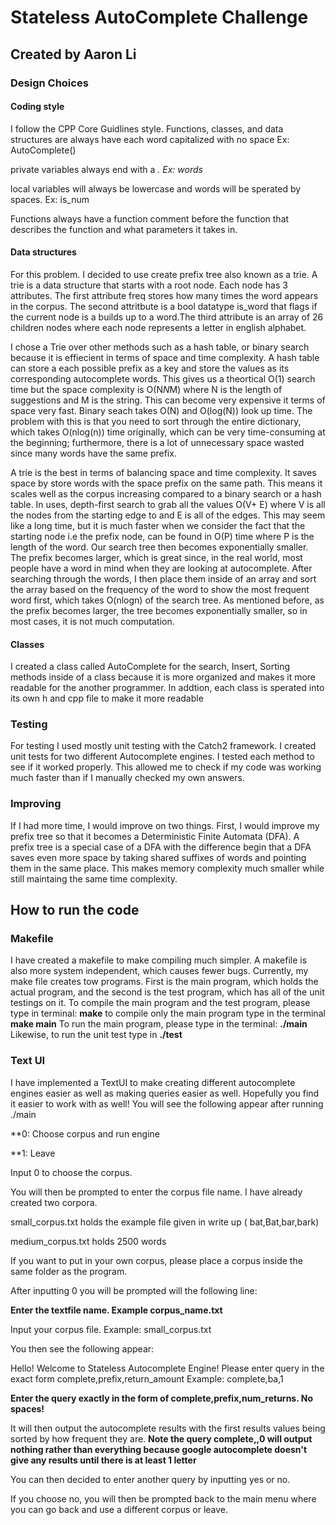 # Stateless AutoComplete Challenge
## Created by Aaron Li

### Design Choices

#### Coding style
I follow the CPP Core Guidlines style. 
Functions, classes, and data structures are always have each word capitalized with no space Ex: AutoComplete()

private variables always end with a _. Ex: words_

local variables will always be lowercase and words will be sperated by spaces. Ex: is_num

Functions always have a function comment before the function that describes the function and what parameters it takes in.

#### Data structures
For this problem. I decided to use create prefix tree also known as a trie. A trie is a data structure that starts with a root node. Each node has 3 attributes. The first attribute freq stores how many times the word appears in the corpus. The second attritbute is a bool datatype is_word that flags if the current node is a builds up to a word.The third attribute is an array of 26 children nodes where each node represents a letter in english alphabet. 

I chose a Trie over other methods such as a hash table, or binary search because it is effiecient in terms of space and time complexity. A hash table can store a each possible prefix as a key and store the values as its corresponding autocomplete words. This gives us a theortical O(1) search time but the space complexity is O(N*N*M) where N is the length of suggestions and M is the string. This can become very expensive it terms of space very fast. Binary seach takes O(N) and O(log(N)) look up time. The problem with this is that you need to sort through the entire dictionary, which takes O(nlog(n)) time originally, which can be very time-consuming at the beginning; furthermore, there is a lot of unnecessary space wasted since many words have the same prefix.

A trie is the best in terms of balancing space and time complexity. It saves space by store words with the space prefix on the same path. This means it scales well as the corpus increasing compared to a binary search or a hash table. In uses, depth-first search to grab all the values O(V+ E) where V is all the nodes from the starting edge to and E is all of the edges. This may seem like a long time, but it is much faster when we consider the fact that the starting node i.e the prefix node, can be found in  O(P) time where P is the length of the word. Our search tree then becomes exponentially smaller. The prefix becomes larger, which is great since, in the real world, most people have a word in mind when they are looking at autocomplete. After searching through the words, I then place them inside of an array and sort the array based on the frequency of the word to show the most frequent word first, which takes O(nlogn) of the search tree. As mentioned before, as the prefix becomes larger, the tree becomes exponentially smaller, so in most cases, it is not much computation.

#### Classes
I created a class called AutoComplete for the search, Insert, Sorting methods inside of a class because it is more organized and makes it more readable for the another programmer. In addtion, each class is sperated into its own h and cpp file to make it more readable

### Testing
For testing I used mostly unit testing with the Catch2 framework. I created unit tests for two different Autocomplete engines. I tested each method to see if it worked properly. This allowed me to check if my code was working much faster than if I manually checked my own answers.

### Improving
If I had more time, I would improve on two things. First, I would improve my prefix tree so that it becomes a Deterministic Finite Automata (DFA). A prefix tree is a special case of a DFA with the difference begin that a DFA saves even more space by taking shared suffixes of words and pointing them in the same place. This makes memory complexity much smaller while still maintaing the same time complexity.


## How to run the code

### Makefile
I have created a makefile to make compiling much simpler. A makefile is also more system independent, which causes fewer bugs. Currently, my make file creates tow programs. First is the main program, which holds the actual program, and the second is the test program, which has all of the unit testings on it. To compile the main program and the test program, please type in terminal:
**make** 
to compile only the main program type in the terminal
**make main**
To run the main program, please type in the terminal:
**./main**
Likewise, to run the unit test type in
**./test**

### Text UI

I have implemented a TextUI to make creating different autocomplete engines easier as well as making queries easier as well. Hopefully you find it easier to work with as well! You will see the following appear after running ./main

**0: Choose corpus and run engine

**1: Leave

Input 0 to choose the corpus.

You will then be prompted to enter the corpus file name. I have already created two corpora. 

small_corpus.txt holds the example file given in write up ( bat,Bat,bar,bark)

medium_corpus.txt holds 2500 words

If you want to put in your own corpus, please place a corpus inside the same folder as the program.

After inputting 0 you will be prompted will the following line:

**Enter the textfile name. Example corpus_name.txt**

Input your corpus file. Example: small_corpus.txt

You then  see the following appear:

Hello! Welcome to Stateless Autocomplete Engine!
Please enter query in the exact form complete,prefix,return_amount
Example: complete,ba,1

**Enter the query exactly in the form of complete,prefix,num_returns. No spaces!**

It will then output the autocomplete results with the first results values being sorted by how frequent they are. **Note the query complete,,0 will output nothing rather than everything because google autocomplete doesn't give any results until there is at least 1 letter**

You can then decided to enter another query by inputting yes or no. 

If you choose no, you will then be prompted back to the main menu where you can go back and use a different corpus or leave.
